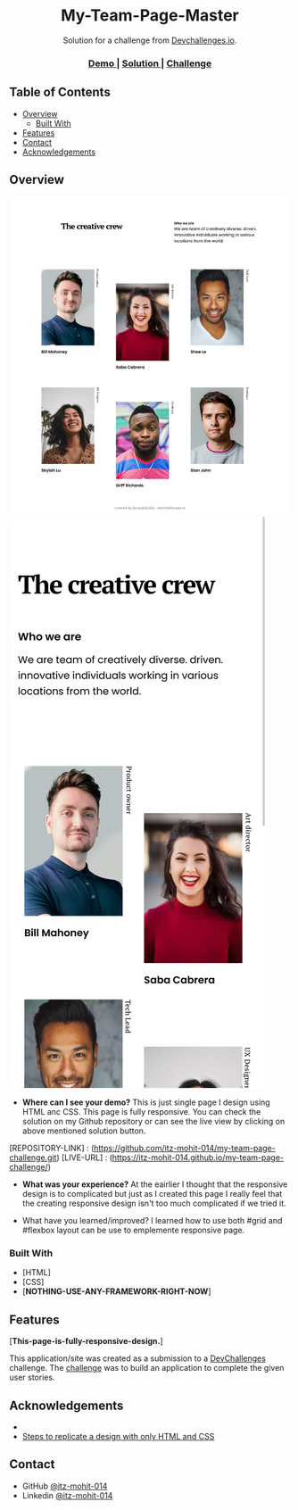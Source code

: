 <!-- Please update value in the {}  -->

<h1 align="center">My-Team-Page-Master</h1>

<div align="center">
   Solution for a challenge from  <a href="http://devchallenges.io" target="_blank">Devchallenges.io</a>.
</div>

<div align="center">
  <h3>
    <a href="https://itz-mohit-014.github.io/my-team-page-challenge/">
      Demo
    </a>
    <span> | </span>
    <a href="https://github.com/itz-mohit-014/my-team-page-challenge.git">
      Solution
    </a>
    <span> | </span>
    <a href="https://devchallenges.io/challenges/hhmesazsqgKXrTkYkt0U">
      Challenge
    </a>
  </h3>
</div>

<!-- TABLE OF CONTENTS -->

## Table of Contents

- [Overview](#overview)
  - [Built With](#built-with)
- [Features](#features)
- [Contact](#contact)
- [Acknowledgements](#acknowledgements)

<!-- OVERVIEW -->

## Overview

![screenshot](./screenshot-of-completer-project/Screenshot%202023-06-16%20at%2013-48-47%20Team%20Page%20Challenge.png)
![Mobile-view-screenshot](./screenshot-of-completer-project/Screen%20Shot%202023-06-16%20at%2013.50.08.png)

- **Where can I see your demo?**
This is just single page I design using HTML anc CSS. This page is fully responsive. You can check the solution on my Github repository or can see the live view by clicking on above mentioned solution button.

[REPOSITORY-LINK] : (https://github.com/itz-mohit-014/my-team-page-challenge.git)
[LIVE-URL] : (https://itz-mohit-014.github.io/my-team-page-challenge/)


- **What was your experience?**
At the eairlier I thought that the responsive design is to complicated but just as I created this page I really feel that the creating responsive design isn't too much complicated if we tried it. 

- What have you learned/improved?
I learned how to use both #grid and #flexbox layout can be use to emplemente responsive page. 


### Built With

- [HTML]
- [CSS]
- [**NOTHING-USE-ANY-FRAMEWORK-RIGHT-NOW**]

## Features

  [**This-page-is-fully-responsive-design.**] 

This application/site was created as a submission to a [DevChallenges](https://devchallenges.io/challenges) challenge. The [challenge](https://devchallenges.io/challenges/hhmesazsqgKXrTkYkt0U) was to build an application to complete the given user stories.


## Acknowledgements
- 
- [Steps to replicate a design with only HTML and CSS](https://devchallenges-blogs.web.app/how-to-replicate-design/)


## Contact

- GitHub [@itz-mohit-014](https://github.com/itz-mohit-014)
- Linkedin [@itz-mohit-014](https://www.linkedin.com/in/mohit487/)
